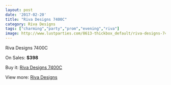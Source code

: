 ```yaml
---
layout: post
date: '2017-02-20'
title: "Riva Designs 7400C"
category: Riva Designs
tags: ["charming","party","prom","evening","riva"]
image: http://www.lustparties.com/8613-thickbox_default/riva-designs-7400c.jpg
---
```

Riva Designs 7400C

On Sales: **$398**
<a href="https://www.lustparties.com/en/riva-designs/2939-riva-designs-7400c.html"><amp-img layout="responsive" width="600" height="600" src="//www.lustparties.com/8613-thickbox_default/riva-designs-7400c.jpg" alt="Riva Designs 7400C 0" /></a>
<a href="https://www.lustparties.com/en/riva-designs/2939-riva-designs-7400c.html"><amp-img layout="responsive" width="600" height="600" src="//www.lustparties.com/8614-thickbox_default/riva-designs-7400c.jpg" alt="Riva Designs 7400C 1" /></a>

Buy it: [Riva Designs 7400C](https://www.lustparties.com/en/riva-designs/2939-riva-designs-7400c.html "Riva Designs 7400C")

View more: [Riva Designs](https://www.lustparties.com/en/6-riva-designs "Riva Designs")